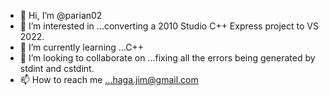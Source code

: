 - 👋 Hi, I’m @parian02
- 👀 I’m interested in ...converting a 2010 Studio C++ Express project to VS 2022.
- 🌱 I’m currently learning ...C++
- 💞️ I’m looking to collaborate on ...fixing all the errors being generated by stdint and cstdint.
- 📫 How to reach me ...haga.jim@gmail.com

<!---
parian02/parian02 is a ✨ special ✨ repository because its `README.md` (this file) appears on your GitHub profile.
You can click the Preview link to take a look at your changes.
--->
